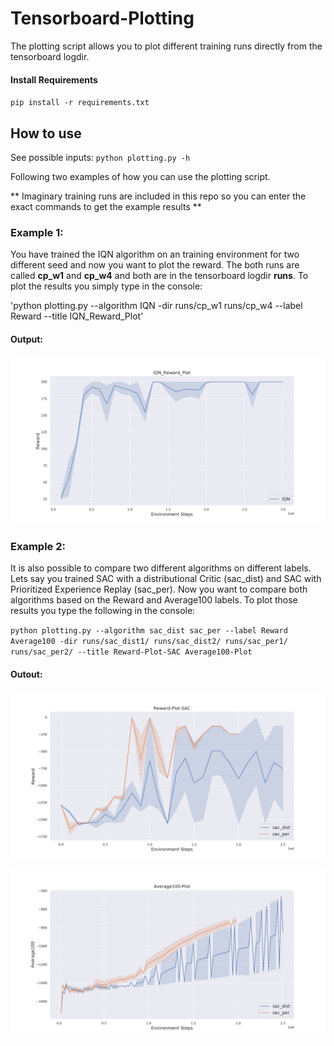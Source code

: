 # Tensorboard-Plotting
The plotting script allows you to plot different training runs directly from the tensorboard logdir.
 
#### Install Requirements

`pip install -r requirements.txt`


## How to use
See possible inputs:
`python plotting.py -h`


Following two examples of how you can use the plotting script. 

** Imaginary training runs are included in this repo so you can enter the exact commands to get the example results ** 
### Example 1:
You have trained the IQN algorithm on an training environment for two different seed and now you want to plot the reward. The both runs are called **cp_w1** and **cp_w4** and both are in the tensorboard logdir **runs**. 
To plot the results you simply type in the console: 

'python plotting.py --algorithm IQN -dir runs/cp_w1 runs/cp_w4 --label Reward --title IQN_Reward_Plot'

#### **Output:**

![alt_text](example_img/IQN_Reward_Plot.png)

### Example 2:
It is also possible to compare two different algorithms on different labels. Lets say you trained SAC with a distributional Critic (sac_dist) and SAC with Prioritized Experience Replay (sac_per). Now you want to compare both algorithms based on the Reward and Average100 labels. To plot those results you type the following in the console:
 
`
python plotting.py --algorithm sac_dist sac_per --label Reward Average100 -dir runs/sac_dist1/ runs/sac_dist2/ runs/sac_per1/ runs/sac_per2/ --title Reward-Plot-SAC Average100-Plot
`

#### **Outout:**

![alt_text](example_img/Reward-Plot-SAC.png)

![alt_text](example_img/Average100-Plot.png) 
